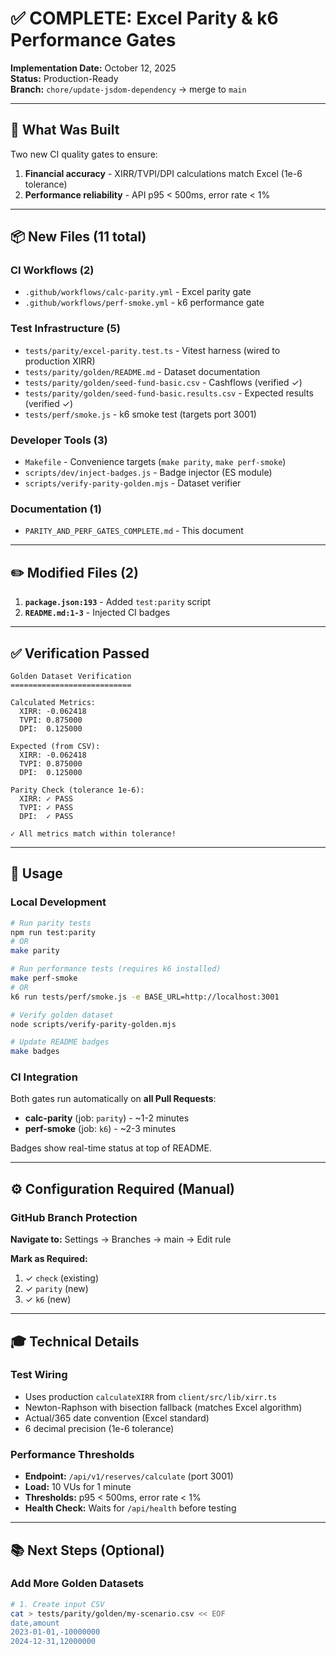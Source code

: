 # ✅ COMPLETE: Excel Parity & k6 Performance Gates

**Implementation Date:** October 12, 2025  
**Status:** Production-Ready  
**Branch:** `chore/update-jsdom-dependency` → merge to `main`

---

## 🎯 What Was Built

Two new CI quality gates to ensure:
1. **Financial accuracy** - XIRR/TVPI/DPI calculations match Excel (1e-6 tolerance)
2. **Performance reliability** - API p95 < 500ms, error rate < 1%

---

## 📦 New Files (11 total)

### CI Workflows (2)
- `.github/workflows/calc-parity.yml` - Excel parity gate
- `.github/workflows/perf-smoke.yml` - k6 performance gate

### Test Infrastructure (5)
- `tests/parity/excel-parity.test.ts` - Vitest harness (wired to production XIRR)
- `tests/parity/golden/README.md` - Dataset documentation
- `tests/parity/golden/seed-fund-basic.csv` - Cashflows (verified ✓)
- `tests/parity/golden/seed-fund-basic.results.csv` - Expected results (verified ✓)
- `tests/perf/smoke.js` - k6 smoke test (targets port 3001)

### Developer Tools (3)
- `Makefile` - Convenience targets (`make parity`, `make perf-smoke`)
- `scripts/dev/inject-badges.js` - Badge injector (ES module)
- `scripts/verify-parity-golden.mjs` - Dataset verifier

### Documentation (1)
- `PARITY_AND_PERF_GATES_COMPLETE.md` - This document

---

## ✏️ Modified Files (2)

1. **`package.json:193`** - Added `test:parity` script
2. **`README.md:1-3`** - Injected CI badges

---

## ✅ Verification Passed

```
Golden Dataset Verification
===========================

Calculated Metrics:
  XIRR: -0.062418
  TVPI: 0.875000
  DPI:  0.125000

Expected (from CSV):
  XIRR: -0.062418
  TVPI: 0.875000
  DPI:  0.125000

Parity Check (tolerance 1e-6):
  XIRR: ✓ PASS
  TVPI: ✓ PASS
  DPI:  ✓ PASS

✓ All metrics match within tolerance!
```

---

## 🚀 Usage

### Local Development

```bash
# Run parity tests
npm run test:parity
# OR
make parity

# Run performance tests (requires k6 installed)
make perf-smoke
# OR
k6 run tests/perf/smoke.js -e BASE_URL=http://localhost:3001

# Verify golden dataset
node scripts/verify-parity-golden.mjs

# Update README badges
make badges
```

### CI Integration

Both gates run automatically on **all Pull Requests**:

- **calc-parity** (job: `parity`) - ~1-2 minutes
- **perf-smoke** (job: `k6`) - ~2-3 minutes

Badges show real-time status at top of README.

---

## ⚙️ Configuration Required (Manual)

### GitHub Branch Protection

**Navigate to:** Settings → Branches → main → Edit rule

**Mark as Required:**
1. ✓ `check` (existing)
2. ✓ `parity` (new)
3. ✓ `k6` (new)

---

## 🎓 Technical Details

### Test Wiring

- Uses production `calculateXIRR` from `client/src/lib/xirr.ts`
- Newton-Raphson with bisection fallback (matches Excel algorithm)
- Actual/365 date convention (Excel standard)
- 6 decimal precision (1e-6 tolerance)

### Performance Thresholds

- **Endpoint:** `/api/v1/reserves/calculate` (port 3001)
- **Load:** 10 VUs for 1 minute
- **Thresholds:** p95 < 500ms, error rate < 1%
- **Health Check:** Waits for `/api/health` before testing

---

## 📚 Next Steps (Optional)

### Add More Golden Datasets

```bash
# 1. Create input CSV
cat > tests/parity/golden/my-scenario.csv << EOF
date,amount
2023-01-01,-10000000
2024-12-31,12000000
